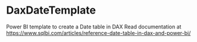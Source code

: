 # DaxDateTemplate
Power BI template to create a Date table in DAX
Read documentation at https://www.sqlbi.com/articles/reference-date-table-in-dax-and-power-bi/
